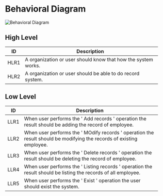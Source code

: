 # Behavioral Diagram
![Behavioral Diagram](https://user-images.githubusercontent.com/94475720/142778914-5c6209bb-1a97-4f1f-ba65-acb11f9d2ffc.png)
## High Level 

| ID             | Description                                                           |
| ----------------- | ------------------------------------------------------------------ |
| HLR1 |A organization or user should know that how the system works.|
| HLR2 |A organization or user should be able to do record system.|


## Low Level 

| ID             | Description                                                           |
| ----------------- | ------------------------------------------------------------------ |
| LLR1|When user performs the ' Add records ' operation the result should be adding the record of employee.|
| LLR2|When user performs the ' MOdify records ' operation the result should be modifying the records of existing employee.|                                  
| LLR3|When user performs the ' Delete records ' operation the result should be deleting the record of employee.|
| LLR4|When user performs the ' Listing records ' operation the result should be listing the records of all employee.|
| LLR5|When user performs the ' Exist ' operation the user should exist the system.|
